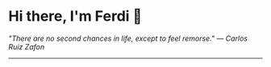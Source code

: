 <h1>Hi there, I'm Ferdi 👋</h1>

<p><em>
  "There are no second chances in life, except to feel remorse." — Carlos Ruiz Zafon
</em></p>

---
